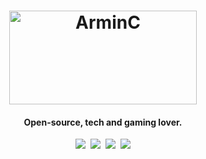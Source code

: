 <h1 align="center">
  <a href="https://www.arminc.ga/"><img src="https://www.arminc.ga/resources/arminc.png" alt="ArminC" width="300" height="150"></a>
</h1>

<h4 align="center">Open-source, tech and gaming lover.</h4>

<p align="center">
  <a href="https://steamcommunity.com/id/arminc/"><img src="https://img.shields.io/badge/Steam-000000?style=for-the-badge&logo=steam&logoColor=white"/></a>&nbsp;
  <a href="https://www.linkedin.com/in/arminc/"><img src="https://img.shields.io/badge/LinkedIn-0077B5?style=for-the-badge&logo=linkedin&logoColor=white"/></a>&nbsp;
  <a href="mailto:arminandrey@gmail.com?subject=Mail From GitHub Profile"><img src="https://img.shields.io/badge/Gmail-D14836?style=for-the-badge&logo=gmail&logoColor=white"/></a>&nbsp;
  <a href="https://github.com/sponsors/armync"><img src="https://img.shields.io/badge/Sponsor-EA4AAA?style=for-the-badge&logo=github-sponsors&logoColor=white"/></a>
</p